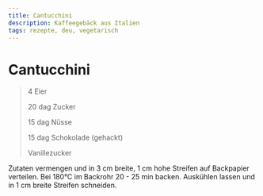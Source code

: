 ```yaml
---
title: Cantucchini
description: Kaffeegebäck aus Italien
tags: rezepte, deu, vegetarisch
---
```


# Cantucchini

> 4 Eier
>
> 20 dag Zucker
>
> 15 dag Nüsse
>
> 15 dag Schokolade (gehackt)
>
> Vanillezucker

Zutaten vermengen und in 3 cm breite, 1 cm hohe Streifen auf Backpapier
verteilen. Bei 180°C im Backrohr 20 - 25 min backen. Auskühlen lassen und
in 1 cm breite Streifen schneiden.
